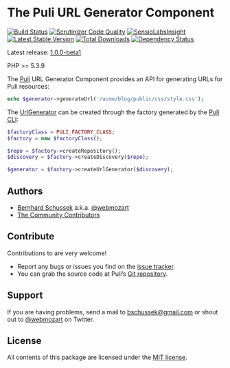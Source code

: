 The Puli URL Generator Component
================================

[![Build Status](https://travis-ci.org/puli/url-generator.svg?branch=1.0.0-beta1)](https://travis-ci.org/puli/url-generator)
[![Scrutinizer Code Quality](https://scrutinizer-ci.com/g/puli/url-generator/badges/quality-score.png?b=1.0.0-beta1)](https://scrutinizer-ci.com/g/puli/url-generator/?branch=1.0.0-beta1)
[![SensioLabsInsight](https://insight.sensiolabs.com/projects/9d824d1c-41fc-4a62-afc0-994b02a2d233/mini.png)](https://insight.sensiolabs.com/projects/9d824d1c-41fc-4a62-afc0-994b02a2d233)
[![Latest Stable Version](https://poser.pugx.org/puli/url-generator/v/stable.svg)](https://packagist.org/packages/puli/url-generator)
[![Total Downloads](https://poser.pugx.org/puli/url-generator/downloads.svg)](https://packagist.org/packages/puli/url-generator)
[![Dependency Status](https://www.versioneye.com/php/puli:url-generator/1.0.0/badge.svg)](https://www.versioneye.com/php/puli:url-generator/1.0.0)

Latest release: [1.0.0-beta1](https://packagist.org/packages/puli/url-generator#1.0.0-beta1)

PHP >= 5.3.9

The [Puli] URL Generator Component provides an API for generating URLs for Puli 
resources:

```php
echo $generator->generateUrl('/acme/blog/public/css/style.css');
```

The [UrlGenerator] can be created through the factory generated by the [Puli CLI]:

```php
$factoryClass = PULI_FACTORY_CLASS;
$factory = new $factoryClass();

$repo = $factory->createRepository();
$discovery = $factory->createDiscovery($repo);

$generator = $factory->createUrlGenerator($discovery);
```

Authors
-------

* [Bernhard Schussek] a.k.a. [@webmozart]
* [The Community Contributors]

Contribute
----------

Contributions to are very welcome!

* Report any bugs or issues you find on the [issue tracker].
* You can grab the source code at Puli’s [Git repository].

Support
-------

If you are having problems, send a mail to bschussek@gmail.com or shout out to
[@webmozart] on Twitter.

License
-------

All contents of this package are licensed under the [MIT license].

[Puli]: http://puli.io
[Bernhard Schussek]: http://webmozarts.com
[The Community Contributors]: https://github.com/puli/url-generator/graphs/contributors
[Getting Started]: http://docs.puli.io/en/latest/getting-started.html
[Puli Documentation]: http://docs.puli.io/en/latest/index.html
[issue tracker]: https://github.com/puli/issues/issues
[Git repository]: https://github.com/puli/url-generator
[Puli CLI]: https://github.com/puli/cli
[@webmozart]: https://twitter.com/webmozart
[MIT license]: LICENSE
[UrlGenerator]: http://api.puli.io/latest/class-Puli.UrlGenerator.Api.UrlGenerator.html

